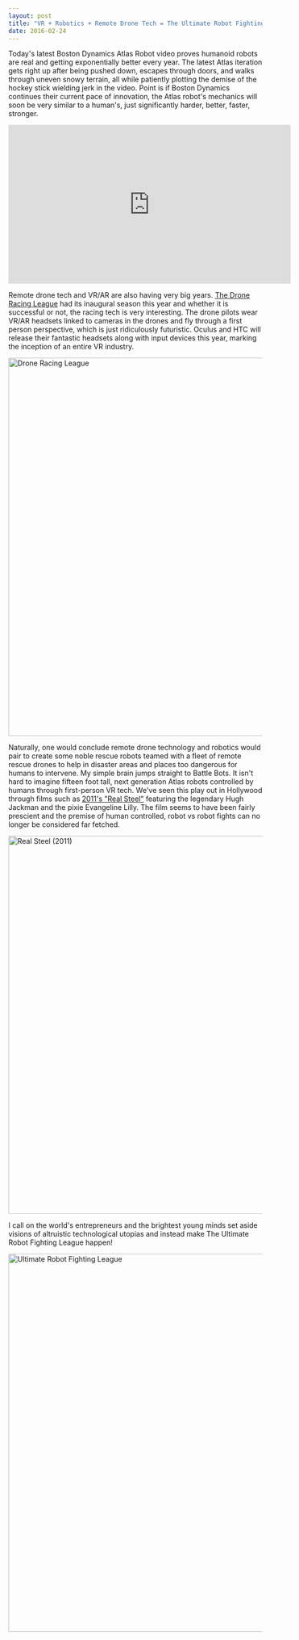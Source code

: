```yaml
---
layout: post
title: "VR + Robotics + Remote Drone Tech = The Ultimate Robot Fighting League"
date: 2016-02-24
---
```


Today's latest Boston Dynamics Atlas Robot video proves humanoid robots are real and getting exponentially better every year. The latest Atlas iteration gets right up after being pushed down, escapes through doors, and walks through uneven snowy terrain, all while patiently plotting the demise of the hockey stick wielding jerk in the video. Point is if Boston Dynamics continues their current pace of innovation, the Atlas robot's mechanics will soon be very similar to a human's, just significantly harder, better, faster, stronger.

<iframe width="560" height="315" src="https://www.youtube.com/embed/rVlhMGQgDkY" frameborder="0" allowfullscreen></iframe>

Remote drone tech and VR/AR are also having very big years. <a href="https://youtu.be/sFHRcW6qnvo?list=PLj8kmZ6kpXqg48Sk82nhagLwopi7obF8E" target="_blank">The Drone Racing League</a> had its inaugural season this year and whether it is successful or not, the racing tech is very interesting. The drone pilots wear VR/AR headsets linked to cameras in the drones and fly through a first person perspective, which is just ridiculously futuristic. Oculus and HTC will release their fantastic headsets along with input devices this year, marking the inception of an entire VR industry.  

<p><img src="http://alexca.cc/assets/2016-02-24/drone-racing-league.jpg" width="750" alt="Drone Racing League" class="img-responsive"/></p>

Naturally, one would conclude remote drone technology and robotics would pair to create some noble rescue robots teamed with a fleet of remote rescue drones to help in disaster areas and places too dangerous for humans to intervene. My simple brain jumps straight to Battle Bots. It isn't hard to imagine fifteen foot tall, next generation Atlas robots controlled by humans through first-person VR tech. We've seen this play out in Hollywood through films such as <a href="https://www.youtube.com/watch?v=3S8a180uYBM" target="_blank">2011's "Real Steel"</a> featuring the legendary Hugh Jackman and the pixie Evangeline Lilly. The film seems to have been fairly prescient and the premise of human controlled, robot vs robot fights can no longer be considered far fetched.

<p><img src="http://alexca.cc/assets/2016-02-24/real-steel.gif" width="750" alt="Real Steel (2011)" class="img-responsive"/></p>

I call on the world's entrepreneurs and the brightest young minds set aside visions of altruistic technological utopias and instead make The Ultimate Robot Fighting League happen!

<p><img src="http://alexca.cc/assets/2016-02-24/ultimage-robot-fighting.jpg" width="750" alt="Ultimate Robot Fighting League" class="img-responsive"/></p>



